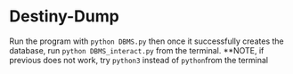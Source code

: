 # Destiny-Dump

Run the program with ```python DBMS.py``` then once it successfully creates the database, run ```python DBMS_interact.py``` from the terminal. **NOTE, if previous does not work, try ```python3``` instead of ```python```from the terminal
